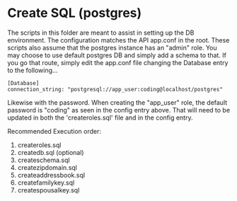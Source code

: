 # Create SQL (postgres)

The scripts in this folder are meant to assist in setting up the DB environment.  The configuration matches the API app.conf in the root. These scripts also assume that the postgres instance has an "admin" role. You may choose to use default postgres DB and simply add a schema to that. If you go that route, simply edit the app.conf file changing the Database entry to the following...

	[Database]
	connection_string: "postgresql://app_user:coding@localhost/postgres"

Likewise with the password. When creating the "app_user" role, the default password is "coding" as seen in the config entry above. That will need to be updated in both the 'createroles.sql' file and in the config entry.

Recommended Execution order:
1. createroles.sql
2. createdb.sql (optional)
3. createschema.sql
4. createzipdomain.sql
5. createaddressbook.sql
6. createfamilykey.sql
7. createspousalkey.sql